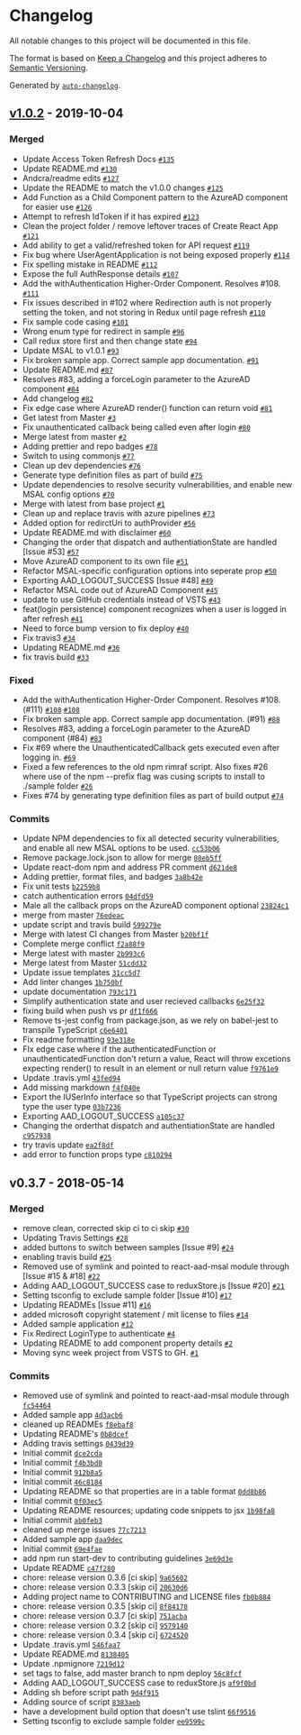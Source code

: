 # Changelog

All notable changes to this project will be documented in this file.

The format is based on [Keep a Changelog](https://keepachangelog.com/en/1.0.0/)
and this project adheres to [Semantic Versioning](https://semver.org/spec/v2.0.0.html).

Generated by [`auto-changelog`](https://github.com/CookPete/auto-changelog).

## [v1.0.2](https://github.com/bj00rn/react-aad/compare/v0.3.7...v1.0.2) - 2019-10-04

### Merged

- Update Access Token Refresh Docs [`#135`](https://github.com/bj00rn/react-aad/pull/135)
- Update README.md [`#130`](https://github.com/bj00rn/react-aad/pull/130)
- Andcra/readme edits [`#127`](https://github.com/bj00rn/react-aad/pull/127)
- Update the README to match the v1.0.0 changes [`#125`](https://github.com/bj00rn/react-aad/pull/125)
- Add Function as a Child Component pattern to the AzureAD component for easier use [`#126`](https://github.com/bj00rn/react-aad/pull/126)
- Attempt to refresh IdToken if it has expired [`#123`](https://github.com/bj00rn/react-aad/pull/123)
- Clean the project folder / remove leftover traces of Create React App [`#121`](https://github.com/bj00rn/react-aad/pull/121)
- Add ability to get a valid/refreshed token for API request [`#119`](https://github.com/bj00rn/react-aad/pull/119)
- Fix bug where UserAgentApplication is not being exposed properly [`#114`](https://github.com/bj00rn/react-aad/pull/114)
- Fix spelling mistake in README [`#112`](https://github.com/bj00rn/react-aad/pull/112)
- Expose the full AuthResponse details [`#107`](https://github.com/bj00rn/react-aad/pull/107)
- Add the withAuthentication Higher-Order Component. Resolves #108. [`#111`](https://github.com/bj00rn/react-aad/pull/111)
- Fix issues described in #102 where Redirection auth is not properly setting the token, and not storing in Redux until page refresh [`#110`](https://github.com/bj00rn/react-aad/pull/110)
- Fix sample code casing [`#101`](https://github.com/bj00rn/react-aad/pull/101)
- Wrong enum type for redirect in sample [`#96`](https://github.com/bj00rn/react-aad/pull/96)
- Call redux store first and then change state [`#94`](https://github.com/bj00rn/react-aad/pull/94)
- Update MSAL to v1.0.1 [`#93`](https://github.com/bj00rn/react-aad/pull/93)
- Fix broken sample app. Correct sample app documentation. [`#91`](https://github.com/bj00rn/react-aad/pull/91)
- Update README.md [`#87`](https://github.com/bj00rn/react-aad/pull/87)
- Resolves #83, adding a forceLogin parameter to the AzureAD component [`#84`](https://github.com/bj00rn/react-aad/pull/84)
- Add changelog [`#82`](https://github.com/bj00rn/react-aad/pull/82)
- Fix edge case where AzureAD render() function can return void [`#81`](https://github.com/bj00rn/react-aad/pull/81)
- Get latest from Master [`#3`](https://github.com/bj00rn/react-aad/pull/3)
- Fix unauthenticated callback being called even after login [`#80`](https://github.com/bj00rn/react-aad/pull/80)
- Merge latest from master [`#2`](https://github.com/bj00rn/react-aad/pull/2)
- Adding prettier and repo badges [`#78`](https://github.com/bj00rn/react-aad/pull/78)
- Switch to using commonjs [`#77`](https://github.com/bj00rn/react-aad/pull/77)
- Clean up dev dependencies [`#76`](https://github.com/bj00rn/react-aad/pull/76)
- Generate type definition files as part of build [`#75`](https://github.com/bj00rn/react-aad/pull/75)
- Update dependencies to resolve security vulnerabilities, and enable new MSAL config options [`#70`](https://github.com/bj00rn/react-aad/pull/70)
- Merge with latest from base project [`#1`](https://github.com/bj00rn/react-aad/pull/1)
- Clean up and replace travis with azure pipelines [`#73`](https://github.com/bj00rn/react-aad/pull/73)
- Added option for redirctUri to authProvider [`#56`](https://github.com/bj00rn/react-aad/pull/56)
- Update README.md with disclaimer [`#60`](https://github.com/bj00rn/react-aad/pull/60)
- Changing the order that dispatch and authentiationState are handled [Issue #53] [`#57`](https://github.com/bj00rn/react-aad/pull/57)
- Move AzureAD component to its own file [`#51`](https://github.com/bj00rn/react-aad/pull/51)
- Refactor MSAL-specific configuration options into seperate prop [`#50`](https://github.com/bj00rn/react-aad/pull/50)
- Exporting AAD_LOGOUT_SUCCESS [Issue #48] [`#49`](https://github.com/bj00rn/react-aad/pull/49)
- Refactor MSAL code out of AzureAD Component [`#45`](https://github.com/bj00rn/react-aad/pull/45)
- update to use GitHub credentials instead of VSTS [`#43`](https://github.com/bj00rn/react-aad/pull/43)
- feat(login persistence) component recognizes when a user is logged in after refresh [`#41`](https://github.com/bj00rn/react-aad/pull/41)
- Need to force bump version to fix deploy [`#40`](https://github.com/bj00rn/react-aad/pull/40)
- Fix travis3 [`#34`](https://github.com/bj00rn/react-aad/pull/34)
- Updating README.md [`#36`](https://github.com/bj00rn/react-aad/pull/36)
- fix travis build [`#33`](https://github.com/bj00rn/react-aad/pull/33)

### Fixed

- Add the withAuthentication Higher-Order Component. Resolves #108. (#111) [`#108`](https://github.com/bj00rn/react-aad/issues/108) [`#108`](https://github.com/bj00rn/react-aad/issues/108)
- Fix broken sample app. Correct sample app documentation. (#91) [`#88`](https://github.com/bj00rn/react-aad/issues/88)
- Resolves #83, adding a forceLogin parameter to the AzureAD component (#84) [`#83`](https://github.com/bj00rn/react-aad/issues/83)
- Fix #69 where the UnauthenticatedCallback gets executed even after logging in. [`#69`](https://github.com/bj00rn/react-aad/issues/69)
- Fixed a few references to the old npm rimraf script. Also fixes #26 where use of the npm --prefix flag was cusing scripts to install to ./sample folder [`#26`](https://github.com/bj00rn/react-aad/issues/26)
- Fixes #74 by generating type definition files as part of build output [`#74`](https://github.com/bj00rn/react-aad/issues/74)

### Commits

- Update NPM dependencies to fix all detected security vulnerabilities, and enable all new MSAL options to be used. [`cc53b06`](https://github.com/bj00rn/react-aad/commit/cc53b06513e92601545cea80636ef9cf364914f0)
- Remove package.lock.json to allow for merge [`08eb5ff`](https://github.com/bj00rn/react-aad/commit/08eb5ffd5a3ca753ba688c87bb4ca3d3373352d5)
- Update react-dom npm and address PR comment [`d621de8`](https://github.com/bj00rn/react-aad/commit/d621de879402fe1d7cde5b4f66f2d073200b2f16)
- Adding prettier, format files,  and badges [`3a8b42e`](https://github.com/bj00rn/react-aad/commit/3a8b42eda16f142c9dd55cf0ad21ab7f4d7dac55)
- Fix unit tests [`b2259b8`](https://github.com/bj00rn/react-aad/commit/b2259b828eb8415887548b0467d7d38230e4a9d5)
- catch authentication errors [`04dfd59`](https://github.com/bj00rn/react-aad/commit/04dfd5906ff7418ca0f5f3aed8758f798f97558c)
- Male all the callback props on the AzureAD component optional [`23824c1`](https://github.com/bj00rn/react-aad/commit/23824c1476a296d64863b06ca2b777e380a71fd4)
- merge from master [`76edeac`](https://github.com/bj00rn/react-aad/commit/76edeac6ac9d5677518a2e2d7e8c542cb658b53b)
- update script and travis build [`599279e`](https://github.com/bj00rn/react-aad/commit/599279ea64eb73b9bf4162bb78d2dcb653098853)
- Merge with latest CI changes from Master [`b20bf1f`](https://github.com/bj00rn/react-aad/commit/b20bf1fb755f4f04f7bc54fcf015562de79d96d1)
- Complete merge conflict [`f2a88f9`](https://github.com/bj00rn/react-aad/commit/f2a88f9020740f1a836e22fdde9ce44481f8b633)
- Merge latest with master [`2b993c6`](https://github.com/bj00rn/react-aad/commit/2b993c611566550d02d21a25d80bb389d537d2d7)
- Merge latest from Master [`51cdd32`](https://github.com/bj00rn/react-aad/commit/51cdd3215686a7a57f2f408c17652c13128c3ea4)
- Update issue templates [`31cc5d7`](https://github.com/bj00rn/react-aad/commit/31cc5d75e6dafe40ee12576947be1e6190124cc6)
- Add linter changes [`1b750bf`](https://github.com/bj00rn/react-aad/commit/1b750bf7c19c4f5a4d8540f7292da8167f88430f)
- update documentation [`793c171`](https://github.com/bj00rn/react-aad/commit/793c171e29167b10790b8cd4969b6ae4e7e69c9f)
- Simplify authentication state and user recieved callbacks [`6e25f32`](https://github.com/bj00rn/react-aad/commit/6e25f32646db65312ac435d488494a607354a5f6)
- fixing build when push vs pr [`df1f666`](https://github.com/bj00rn/react-aad/commit/df1f6664eb810601f1597243143692d54e65e591)
- Remove ts-jest config from package.json, as we rely on babel-jest to transpile TypeScript [`c6e6401`](https://github.com/bj00rn/react-aad/commit/c6e64014b005338ecb159d5c0332eae1baa899b2)
- Fix readme formatting [`93e318e`](https://github.com/bj00rn/react-aad/commit/93e318e9ef9ae40c3eb5381ea63e3b68b46a9ca5)
- FIx edge case where if the authenticatedFunction or unauthenticatedFunction don't return a value, React will throw excetions expecting render() to result in an element or null return value [`f9761e9`](https://github.com/bj00rn/react-aad/commit/f9761e9ef053c8f9085662a28987e1b7f3874a12)
- Update .travis.yml [`43fed94`](https://github.com/bj00rn/react-aad/commit/43fed94b251efd41b9ce8d3bb2f2761b63ece1ee)
- Add missing markdown [`f4f040e`](https://github.com/bj00rn/react-aad/commit/f4f040ec5f5e240db12063b7e883e982f1d46c00)
- Export the IUSerInfo interface so that TypeScript projects can strong type the user type [`03b7236`](https://github.com/bj00rn/react-aad/commit/03b72368da20c1c41133603856a3e005baa1a084)
- Exporting AAD_LOGOUT_SUCCESS [`a105c37`](https://github.com/bj00rn/react-aad/commit/a105c372921e56e9c8128b0851c1479c47931184)
- Changing the orderthat dispatch and authentiationState are handled [`c957938`](https://github.com/bj00rn/react-aad/commit/c9579384967f6ecde9eed0f96adfd2d0b791ffe7)
- try travis update [`ea2f8df`](https://github.com/bj00rn/react-aad/commit/ea2f8df2bb1539ec2a3a2099f482460be95d6ff5)
- add error to function props type [`c810294`](https://github.com/bj00rn/react-aad/commit/c81029461ef343728c845d30aafb88384570d7ec)

## v0.3.7 - 2018-05-14

### Merged

- remove clean, corrected skip ci to ci skip [`#30`](https://github.com/bj00rn/react-aad/pull/30)
- Updating Travis Settings [`#28`](https://github.com/bj00rn/react-aad/pull/28)
- added buttons to switch between samples [Issue #9] [`#24`](https://github.com/bj00rn/react-aad/pull/24)
- enabling travis build [`#25`](https://github.com/bj00rn/react-aad/pull/25)
- Removed use of symlink and pointed to react-aad-msal module through [Issue #15 & #18] [`#22`](https://github.com/bj00rn/react-aad/pull/22)
- Adding AAD_LOGOUT_SUCCESS case to reduxStore.js [Issue #20] [`#21`](https://github.com/bj00rn/react-aad/pull/21)
- Setting tsconfig to exclude sample folder [Issue #10] [`#17`](https://github.com/bj00rn/react-aad/pull/17)
- Updating READMEs [Issue #11] [`#16`](https://github.com/bj00rn/react-aad/pull/16)
- added microsoft copyright statement / mit license to files [`#14`](https://github.com/bj00rn/react-aad/pull/14)
- Added sample application  [`#12`](https://github.com/bj00rn/react-aad/pull/12)
- Fix Redirect LoginType to authenticate [`#4`](https://github.com/bj00rn/react-aad/pull/4)
- Updating README to add component property details [`#2`](https://github.com/bj00rn/react-aad/pull/2)
- Moving sync week project from VSTS to GH. [`#1`](https://github.com/bj00rn/react-aad/pull/1)

### Commits

- Removed use of symlink and pointed to react-aad-msal module through [`fc54464`](https://github.com/bj00rn/react-aad/commit/fc544641d238f3511596ae5dc637ea070878bc39)
- Added sample app [`4d3acb6`](https://github.com/bj00rn/react-aad/commit/4d3acb6ab845b2f440a3ec68d34699c732d09861)
- cleaned up READMEs [`f8ebaf8`](https://github.com/bj00rn/react-aad/commit/f8ebaf804f1291fb8110f80649892f6b2c775c24)
- Updating README's [`0b8dcef`](https://github.com/bj00rn/react-aad/commit/0b8dcef1f0f19c029f1ca0a87a14b3d8e8bba1f2)
- Adding travis settings [`0439d39`](https://github.com/bj00rn/react-aad/commit/0439d399d54c8bba24c9d7f69f28695242cda2ae)
- Initial commit [`dce2cda`](https://github.com/bj00rn/react-aad/commit/dce2cdaea7ebcd6cafc782a8801568015f54292c)
- Initial commit [`f4b3bd0`](https://github.com/bj00rn/react-aad/commit/f4b3bd022b0db0700c69cfb5255bf48baa3249d0)
- Initial commit [`912b8a5`](https://github.com/bj00rn/react-aad/commit/912b8a5e0ae53599c70082c38a9e134c6ea22443)
- Initial commit [`46c8184`](https://github.com/bj00rn/react-aad/commit/46c8184149f3b6732ee9cc4f79030d4dcd66845b)
- Updating README so that properties are in a table format [`0dd8b86`](https://github.com/bj00rn/react-aad/commit/0dd8b8610a715244fd91bf99b09f75819fc17906)
- Initial commit [`0f03ec5`](https://github.com/bj00rn/react-aad/commit/0f03ec53061413431333a26808a95b1f2daf8417)
- Updating README resources; updating code snippets to jsx [`1b98fa8`](https://github.com/bj00rn/react-aad/commit/1b98fa85135e18bb8cd4773040093527f8889aa3)
- Initial commit [`ab0feb3`](https://github.com/bj00rn/react-aad/commit/ab0feb3200cb6f5e743c56406ae51689efc73368)
- cleaned up merge issues [`77c7213`](https://github.com/bj00rn/react-aad/commit/77c721338905fc4b3b18844b71d257a1ab3955df)
- Added sample app [`daa9dec`](https://github.com/bj00rn/react-aad/commit/daa9decfd3558d8c7dda45f118a3587d0396496d)
- Initial commit [`69e4fae`](https://github.com/bj00rn/react-aad/commit/69e4fae425b3599dd4bf3146b0654aa3bf867f53)
- add npm run start-dev to contributing guidelines [`3e69d3e`](https://github.com/bj00rn/react-aad/commit/3e69d3e18d0a6d4ef9ff12350b1cc23b3fc3e0c3)
- Update README [`c47f280`](https://github.com/bj00rn/react-aad/commit/c47f28052fb1ce9293691b865520d199c734cd76)
- chore: release version 0.3.6 [ci skip] [`9a65602`](https://github.com/bj00rn/react-aad/commit/9a65602c826f815f67315c8e52c7174a87b0928b)
- chore: release version 0.3.3 [skip ci] [`20630d6`](https://github.com/bj00rn/react-aad/commit/20630d634a50b02e40d342fc6b76caf89fac1f5d)
- Adding project name to CONTRIBUTING and LICENSE files [`fb0b884`](https://github.com/bj00rn/react-aad/commit/fb0b88405d9120fdd8fbfcf66efc630e04002fec)
- chore: release version 0.3.5 [skip ci] [`8f84178`](https://github.com/bj00rn/react-aad/commit/8f84178008bb1d7793b292e0997998b002e4a20f)
- chore: release version 0.3.7 [ci skip] [`751acba`](https://github.com/bj00rn/react-aad/commit/751acba0f48eb8529efcfca7c6b88c2c098f535c)
- chore: release version 0.3.2 [skip ci] [`9579140`](https://github.com/bj00rn/react-aad/commit/957914067c2d495dff40f8b713014d958fc0fca5)
- chore: release version 0.3.4 [skip ci] [`6724520`](https://github.com/bj00rn/react-aad/commit/6724520d8a33d08867670a8e376ff7337e8a5d31)
- Update .travis.yml [`546faa7`](https://github.com/bj00rn/react-aad/commit/546faa7f3ed7d0f69bbd7c5b228feb598a04e98f)
- Update README.md [`8138405`](https://github.com/bj00rn/react-aad/commit/81384050766a6379150dbc7adc6f5da35b05ecdd)
- Update .npmignore [`7219d12`](https://github.com/bj00rn/react-aad/commit/7219d1251c672a7de017bd05295dc57e59c194b9)
- set tags to false, add master branch to npm deploy [`56c8fcf`](https://github.com/bj00rn/react-aad/commit/56c8fcfa294a3782c54665e2d3db104f20d379c8)
- Adding AAD_LOGOUT_SUCCESS case to reduxStore.js [`af9f0bd`](https://github.com/bj00rn/react-aad/commit/af9f0bd1a889d37dd071f5dacf42e75d84bac282)
- Adding sh before script path [`9d4f915`](https://github.com/bj00rn/react-aad/commit/9d4f915aa95b48125e25ed7dcca1a554f7e8b410)
- Adding source of script [`8383aeb`](https://github.com/bj00rn/react-aad/commit/8383aeb5164cf85ce325236105f237844f4799a5)
- have a development build option that doesn't use tslint [`66f9516`](https://github.com/bj00rn/react-aad/commit/66f9516bdc817cd75a7e90a52795f90f3e284453)
- Setting tsconfig to exclude sample folder [`ee9599c`](https://github.com/bj00rn/react-aad/commit/ee9599c497c506d15a1868b87a197bae6fbad0d3)
